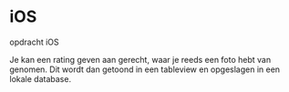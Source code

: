 # iOS
opdracht iOS

Je kan een rating geven aan gerecht, waar je reeds een foto hebt van genomen. Dit wordt dan getoond in een tableview en opgeslagen in een lokale database.

